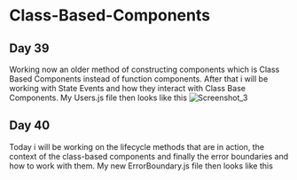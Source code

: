 # Class-Based-Components  
## Day 39  
Working now an older method of constructing components which is Class Based Components instead of function components. After that i will be working with State Events and how they interact with Class Base Components. My Users.js file then looks like this ![Screenshot_3](https://user-images.githubusercontent.com/90603989/175991710-68d6d869-97b5-43a5-a9dc-6dc026976e0a.png)  
## Day 40  
Today i will be working on the lifecycle methods that are in action, the context of the class-based components and finally the error boundaries and how to work with them. My new ErrorBoundary.js file then looks like this 
